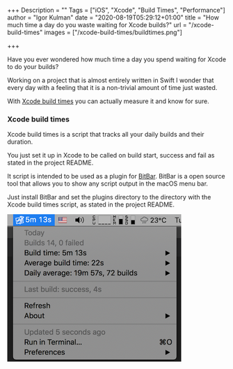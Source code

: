 +++
Description = ""
Tags = ["iOS", "Xcode", "Build Times", "Performance"]
author = "Igor Kulman"
date = "2020-08-19T05:29:12+01:00"
title = "How much time a day do you waste waiting for Xcode builds?"
url = "/xcode-build-times"
images = ["/xcode-build-times/buildtimes.png"]

+++

Have you ever wondered how much time a day you spend waiting for Xcode to do your builds?

Working on a project that is almost entirely written in Swift I wonder that every day with a feeling that it is a non-trivial amount of time just wasted.

With [Xcode build times](https://github.com/matopeto/xcode-build-times) you can actually measure it and know for sure.

### Xcode build times

Xcode build times is a script that tracks all your daily builds and their duration.

You just set it up in Xcode to be called on build start, success and fail as stated in the project README.

It script is intended to be used as a plugin for [BitBar](https://github.com/matryer/bitbar). BitBar is a open source tool that allows you to show any script output in the macOS menu bar.

Just install BitBar and set the plugins directory to the directory with the Xcode build times script, as stated in the project README.

![Xcode build times](buildtimes.png)

<!--more-->